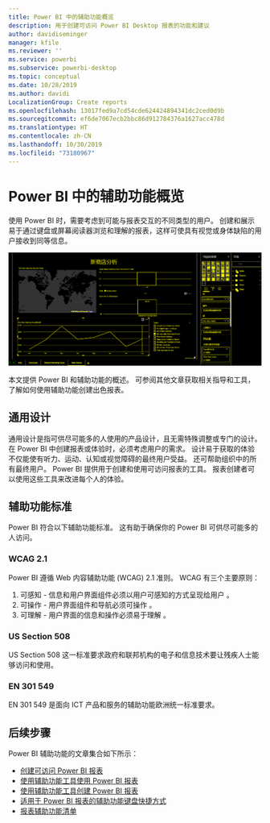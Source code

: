 ```yaml
---
title: Power BI 中的辅助功能概览
description: 用于创建可访问 Power BI Desktop 报表的功能和建议
author: davidiseminger
manager: kfile
ms.reviewer: ''
ms.service: powerbi
ms.subservice: powerbi-desktop
ms.topic: conceptual
ms.date: 10/28/2019
ms.author: davidi
LocalizationGroup: Create reports
ms.openlocfilehash: 13017fed9a7cd54cde624424894341dc2ced0d9b
ms.sourcegitcommit: ef6de7067ecb2bbc86d912784376a1627acc478d
ms.translationtype: HT
ms.contentlocale: zh-CN
ms.lasthandoff: 10/30/2019
ms.locfileid: "73180967"
---
```

# <a name="overview-of-accessibility-in-power-bi"></a>Power BI 中的辅助功能概览
使用 Power BI 时，需要考虑到可能与报表交互的不同类型的用户。 创建和展示易于通过键盘或屏幕阅读器浏览和理解的报表，这样可使具有视觉或身体缺陷的用户接收到同等信息。

![Windows 高对比度设置](media/desktop-accessibility/accessibility-05b.png)

本文提供 Power BI 和辅助功能的概述。 可参阅其他文章获取相关指导和工具，了解如何使用辅助功能创建出色报表。

## <a name="universal-design"></a>通用设计

通用设计是指可供尽可能多的人使用的产品设计，且无需特殊调整或专门的设计。 在 Power BI 中创建报表或体验时，必须考虑用户的需求。 设计易于获取的体验不仅能使有听力、运动、认知或视觉障碍的最终用户受益。 还可帮助组织中的所有最终用户。 Power BI 提供用于创建和使用可访问报表的工具。 报表创建者可以使用这些工具来改进每个人的体验。

## <a name="accessibility-standards"></a>辅助功能标准

Power BI 符合以下辅助功能标准。  这有助于确保你的 Power BI 可供尽可能多的人访问。

### <a name="wcag-21"></a>WCAG 2.1
Power BI 遵循 Web 内容辅助功能 (WCAG) 2.1 准则。 WCAG 有三个主要原则：

1. 可感知 - 信息和用户界面组件必须以用户可感知的方式呈现给用户  。
2. 可操作 - 用户界面组件和导航必须可操作  。
3. 可理解 - 用户界面的信息和操作必须易于理解  。

### <a name="us-section-508"></a>US Section 508

US Section 508 这一标准要求政府和联邦机构的电子和信息技术要让残疾人士能够访问和使用。

### <a name="en-301-549"></a>EN 301 549
EN 301 549 是面向 ICT 产品和服务的辅助功能欧洲统一标准要求。  



## <a name="next-steps"></a>后续步骤

Power BI 辅助功能的文章集合如下所示：

* [创建可访问 Power BI 报表](desktop-accessibility-creating-reports.md) 
* [使用辅助功能工具使用 Power BI 报表](desktop-accessibility-consuming-tools.md)
* [使用辅助功能工具创建 Power BI 报表](desktop-accessibility-creating-tools.md)
* [适用于 Power BI 报表的辅助功能键盘快捷方式](desktop-accessibility-keyboard-shortcuts.md)
* [报表辅助功能清单](desktop-accessibility-creating-reports.md#report-accessibility-checklist)


